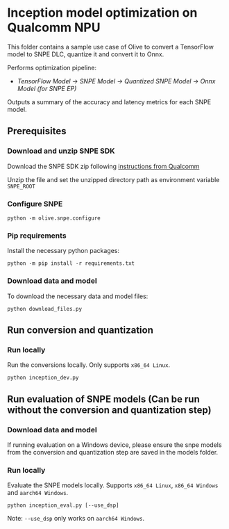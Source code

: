 # Inception model optimization on Qualcomm NPU
This folder contains a sample use case of Olive to convert a TensorFlow model to SNPE DLC, quantize it and convert it to Onnx.

Performs optimization pipeline:
- *TensorFlow Model -> SNPE Model -> Quantized SNPE Model -> Onnx Model (for SNPE EP)*

Outputs a summary of the accuracy and latency metrics for each SNPE model.

## Prerequisites
### Download and unzip SNPE SDK
Download the SNPE SDK zip following [instructions from Qualcomm](https://developer.qualcomm.com/software/qualcomm-neural-processing-sdk)

Unzip the file and set the unzipped directory path as environment variable `SNPE_ROOT`

### Configure SNPE
```
python -m olive.snpe.configure
```

### Pip requirements
Install the necessary python packages:
```
python -m pip install -r requirements.txt
```

### Download data and model
To download the necessary data and model files:
```
python download_files.py
```

## Run conversion and quantization
### Run locally
Run the conversions locally. Only supports `x86_64 Linux`.
```
python inception_dev.py
```

## Run evaluation of SNPE models (Can be run without the conversion and quantization step)
### Download data and model
If running evaluation on a Windows device, please ensure the snpe models from the conversion and quantization step
are saved in the models folder.

### Run locally
Evaluate the SNPE models locally. Supports `x86_64 Linux`, `x86_64 Windows` and `aarch64 Windows`.
```
python inception_eval.py [--use_dsp]
```

Note: `--use_dsp` only works on `aarch64 Windows`.
